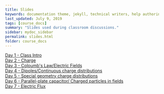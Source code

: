 ```yaml
---
title: Slides
keywords: documentation theme, jekyll, technical writers, help authoring tools, hat replacements
last_updated: July 9, 2019
tags: [course_docs]
summary: "Slides used during classroom discussions."
sidebar: mydoc_sidebar
permalink: slides.html
folder: course_docs
---
```



 [Day 1 - Class Intro][day1]  
 [Day 2 - Charge][day2]  
 [Day 3 - Coloumb's Law/Electric Fields][day3]  
 [Day 4 - Dipoles/Continuous charge distributions][day4]  
 [Day 5 - Special geometry charge distributions][day5]  
 [Day 6 - Parallel-plate capacitor/ Charged particles in fields][day6]  
 [Day 7 - Electric Flux][day7]  
 <!--- [Day 8 - Gauss's Law][day8]  -->
 <!--- [Day 9 - Electric Potential Energy][day9]-->  
 <!--- [Day 10 - Electric Potential][day10]  -->
 <!--- [Day 11 - Potential to Field][day11]    -->
 <!--- [Day 12 - Capacitors][day12]  -->
 <!--- [Day 13 - Current][day13]  -->
 <!--- [Day 14 - Conductivity][day14]-->    
 <!--- [Day 15 - Simple Circuits][day15]-->     
 <!--- [Day 16 - Resistors][day16]    -->
 <!--- [Day 17 - RC circuits][day17]  -->
 <!--- [Day 18 - The magnetic Field][day18] --> 
 <!--- [Day 19 - Ampere's Law][day19]      -->
 <!--- [Day 20 - Magnetic Forces][day20]     -->
 <!--- [Day 21 - Magnetic Materials][day21]  -->
 <!--- [Day 22 - Magnetic Flux; Lenz's law][day22]-->  
 <!--- [Day 23 - Faraday's Law][day23]      -->
 <!--- [Day 24 - Inductors; LC circuits][day24]-->      
 <!--- [Day 25 - LR circuits][day25]      -->
 <!--- [Day 26 - Phasors; AC capacitor circuits][day26]-->   
 <!--- [Day 27 - RLC circuits][day27]      -->

[day1]: ../course_docs/slides/D1-IntroToPH220.pdf  
[day2]: ../course_docs/slides/D2-Charge.pdf  
[day3]: ../course_docs/slides/D3-ColoumbsLaw.pdf  
[day4]: ../course_docs/slides/D4-Continuous_Charge_Distributions.pdf  
[day5]: ../course_docs/slides/D5-Special_Geometry.pdf  
[day6]: ../course_docs/slides/D6-Parallel_Plate_Capacitor.pdf  
[day7]: ../course_docs/slides/D7-Electric_Flux.pdf  
[day8]: ../course_docs/slides/D8-Gauss_Law.pdf    
[day9]: ../course_docs/slides/D9-Electric_Potential_Energy.pdf    
[day10]: ../course_docs/slides/D10-Electric_Potential.pdf    
[day11]: ../course_docs/slides/D11-Potential_to_Field.pdf    
[day12]: ../course_docs/slides/D12-Capacitors.pdf  
[day13]: ../course_docs/slides/D13-Current.pdf  
[day14]: ../course_docs/slides/D14-Conductivity.pdf  
[day15]: ../course_docs/slides/D15-Simple_Circuits.pdf  
[day16]: ../course_docs/slides/D16-Resistors.pdf  
[day17]: ../course_docs/slides/D17-RC.pdf  
[day18]: ../course_docs/slides/D18-Magnetic_Field.pdf  
[day19]: ../course_docs/slides/D19-wire_loops_Ampere.pdf  
[day20]: ../course_docs/slides/D20-Magnetic_Forces.pdf  
[day21]: ../course_docs/slides/D21-Magnetic_Materials.pdf  
[day22]: ../course_docs/slides/D22-Flux_Lenz.pdf  
[day23]: ../course_docs/slides/D23-Faradays_Law.pdf  
[day24]: ../course_docs/slides/D24-Inductors_LC.pdf  
[day25]: ../course_docs/slides/D25-LR_Circuits.pdf  
[day26]: ../course_docs/slides/D26-Phasors_Capacitors.pdf  
[day27]: ../course_docs/slides/D27-RLC.pdf  
